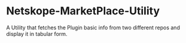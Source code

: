 # Netskope-MarketPlace-Utility
A Utility that fetches the Plugin basic info from two different repos and display it in tabular form.
